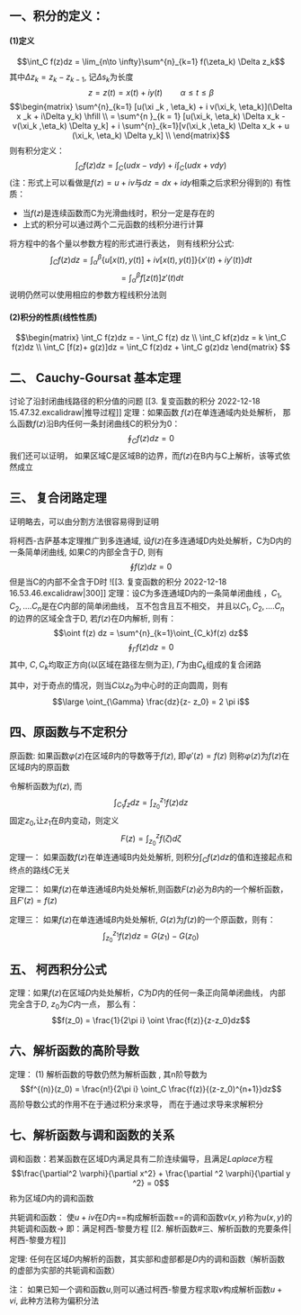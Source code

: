 ## 一、积分的定义：
#### (1)定义
$$\int_C f(z)dz = \lim_{n\to \infty}\sum^{n}_{k=1} f(\zeta_k) \Delta z_k$$
其中$\Delta z_k = z_k -z_{k-1}$, 记$\Delta s_k$为长度
$$z = z(t) =  x(t) + iy(t) \qquad \alpha \leq t \leq \beta$$
$$\begin{matrix}
\sum^{n}_{k=1} [u(\xi _k , \eta_k) + i v(\xi_k, \eta_k)](\Delta x _k + i\Delta y_k) \hfill \\
 = \sum^{n }_{k = 1} [u(\xi_k, \eta_k) \Delta x_k - v(\xi_k ,\eta_k) \Delta y_k] +  i \sum^{n}_{k=1}[v(\xi_k ,\eta_k) \Delta x_k  + u (\xi_k, \eta_k) \Delta y_k] \\ 
\end{matrix}$$
则有积分定义：
$$\int_C f(z)dz = \int_C (u dx - vdy) + i\int_C(udx +vdy)$$
(注：形式上可以看做是$f(z) = u+iv$与$dz = dx + idy$相乘之后求积分得到的)
有性质： 
- 当$f(z)$是连续函数而C为光滑曲线时，积分一定是存在的
- 上式的积分可以通过两个二元函数的线积分进行计算

将方程中的各个量以参数方程的形式进行表达， 则有线积分公式: 
$$
\int_C f(z) dz = \int^{\beta}_{\alpha }\{u[x(t) , y(t)] + iv[x(t), 
y(t)]\} \{x'(t) + iy'(t)\}dt
$$
$$ = \int^{\beta}_{\alpha} f[z(t)]z'(t) dt$$
说明仍然可以使用相应的参数方程线积分法则

#### (2)积分的性质(线性性质)

$$\begin{matrix}
\int_C f(z)dz = - \int_C f(z) dz \\
\int_C kf(z)dz  = k \int_C f(z)dz  \\
\int_C [f(z)+ g(z)]dz  = \int_C f(z)dz  +  \int_C g(z)dz 
\end{matrix}
$$

## 二、 Cauchy-Goursat 基本定理

讨论了沿封闭曲线路径的积分值的问题
[[3. 复变函数的积分 2022-12-18 15.47.32.excalidraw|推导过程]]
定理：如果函数 $f(z)$在单连通域内处处解析， 那么函数$f(z)$沿B内任何一条封闭曲线C的积分为0：
$$\oint_C f(z)dz = 0$$
我们还可以证明， 如果区域C是区域B的边界，而$f(z)$在B内与C上解析，该等式依然成立

## 三、 复合闭路定理

证明略去，可以由分割方法很容易得到证明

将柯西-古萨基本定理推广到多连通域, 设$f(z)$在多连通域D内处处解析，C为D内的一条简单闭曲线, 如果$C$的内部全含于$D$, 则有
$$\oint f(z) dz =  0$$
但是当C的内部不全含于D时
![[3. 复变函数的积分 2022-12-18 16.53.46.excalidraw|300]]
定理：设$C$为多连通域D内的一条简单闭曲线 ，$C_1, C_2,....C_n$是在$C$内部的简单闭曲线， 互不包含且互不相交， 并且以$C_1, C_2,....C_n$ 的边界的区域全含于D, 若$f(z)$在$D$内解析, 则有：
$$\oint f(z) dz = \sum^{n}_{k=1}\oint_{C_k}f(z) dz$$
$$\oint_\Gamma f(z)dz  = 0$$
其中, $C,C_k$均取正方向(以区域在路径左侧为正),  $\Gamma$为由$C_k$组成的复合闭路

其中，对于奇点的情况，则当$C$以$z_0$为中心时的正向圆周，则有
$$\large \oint_{\Gamma} \frac{dz}{z- z_0} = 2 \pi i$$
## 四、原函数与不定积分

原函数:  如果函数$\varphi(z)$在区域$B$内的导数等于$f(z)$, 即$\varphi'(z) = f(z)$ 则称$\varphi(z)$为$f(z)$在区域$B$内的原函数

令解析函数为$f(z)$, 而
$$\int_{C_1}f_z dz = \int^{z_1}_{z_0}f(z)dz$$
固定$z_0$,让$z_1$在$B$内变动，则定义
$$F(z) = \int^{z}_{z_0} f(\zeta) d\zeta$$
定理一： 如果函数$f(z)$在单连通域B内处处解析, 则积分$\int_C f(z) dz$的值和连接起点和终点的路线$C$无关

定理二： 如果$f(z)$在单连通域$B$内处处解析,则函数$F(z)$必为$B$内的一个解析函数， 且$F'(z) = f(z)$

定理三： 如果$f(z)$在单连通域$B$内处处解析, $G(z)$为$f(z)$的一个原函数，则有：
$$\int^{z_1}_{z_0}f(z) dz = G(z_1) - G(z_0)$$
## 五、 柯西积分公式

定理：如果$f(z)$在区域$D$内处处解析，$C$为$D$内的任何一条正向简单闭曲线， 内部完全含于$D$, $z_0$为$C$内一点， 那么有： 
$$f(z_0) = \frac{1}{2\pi i} \oint \frac{f(z)}{z-z_0}dz$$
## 六、解析函数的高阶导数

定理：
(1) 解析函数的导数仍然为解析函数 , 其n阶导数为
$$f^{(n)}(z_0) = \frac{n!}{2\pi i} \oint_C \frac{f(z)}{(z-z_0)^{n+1}}dz$$
高阶导数公式的作用不在于通过积分来求导， 而在于通过求导来求解积分

## 七、解析函数与调和函数的关系

调和函数：若某函数在区域D内满足具有二阶连续偏导，且满足$Laplace$方程
$$\frac{\partial^2 \varphi}{\partial x^2} + \frac{\partial ^2 \varphi}{\partial y ^2} = 0$$
称为区域$D$内的调和函数

共轭调和函数： 使$u + iv$在$D$内==构成解析函数==的调和函数$v(x,y)$称为$u(x,y)$的共轭调和函数$\rightarrow$
即：满足柯西-黎曼方程
[[2. 解析函数#三、解析函数的充要条件|柯西-黎曼方程]]

定理: 任何在区域$D$内解析的函数，其实部和虚部都是$D$内的调和函数（解析函数的虚部为实部的共轭调和函数）

注： 如果已知一个调和函数$u$,则可以通过柯西-黎曼方程求取$v$构成解析函数$u+ vi$, 此种方法称为偏积分法

